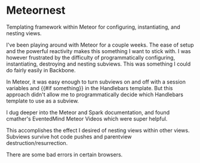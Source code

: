 Meteornest
=========

Templating framework within Meteor for configuring, instantiating, and nesting views.


I've been playing around with Meteor for a couple weeks.  The ease of setup and the powerful reactivity makes this something I want to stick with.  I was however frustrated by the difficulty of programmatically configuring, instantiating, destroying and nesting subviews.  This was something I could do fairly easily in Backbone.  

In Meteor, it was easy enough to turn subviews on and off with a session variables and {{#if something}} in the Handlebars template.  But this approach didn't allow me to programmatically decide which Handlebars template to use as a subview.  

I dug deeper into the Meteor and Spark documentation, and found cmather's EventedMind Meteor Videos which were super helpful.

This accomplishes the effect I desired of nesting views within other views.  Subviews survive hot code pushes and parentview destruction/resurrection.  

There are some bad errors in certain browsers.
